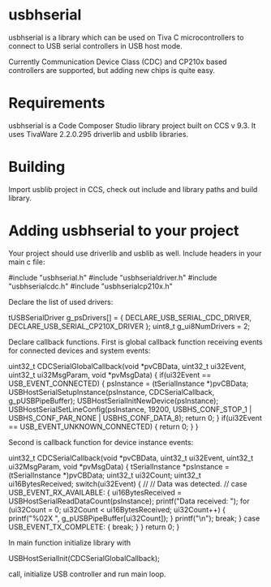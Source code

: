 # usbhserial

usbhserial is a library which can be used on Tiva C microcontrollers to connect to USB serial controllers in USB host mode.

Currently Communication Device Class (CDC) and CP210x based controllers are supported, but adding new chips is quite easy.

# Requirements

usbhserial is a Code Composer Studio library project built on CCS v 9.3. It uses TivaWare 2.2.0.295 driverlib and usblib libraries.

# Building

Import usblib project in CCS, check out include and library paths and build library.

# Adding usbhserial to your project

Your project should use driverlib and usblib as well. Include headers in your main c file:

#include "usbhserial.h"
#include "usbhserialdriver.h"
#include "usbhserialcdc.h"
#include "usbhserialcp210x.h"

Declare the list of used drivers:

tUSBSerialDriver g_psDrivers[] =
 {
  DECLARE_USB_SERIAL_CDC_DRIVER,
  DECLARE_USB_SERIAL_CP210X_DRIVER
 };
uint8_t g_ui8NumDrivers = 2;

Declare callback functions. First is global callback function receiving events for connected devices and system events:

uint32_t
 CDCSerialGlobalCallback(void *pvCBData, uint32_t ui32Event,
                   uint32_t ui32MsgParam, void *pvMsgData)
 {
     if(ui32Event == USB_EVENT_CONNECTED)
     {
         psInstance = (tSerialInstance *)pvCBData;
         USBHostSerialSetupInstance(psInstance, CDCSerialCallback, g_pUSBPipeBuffer);
         USBHostSerialInitNewDevice(psInstance);
         USBHostSerialSetLineConfig(psInstance, 19200, USBHS_CONF_STOP_1 | USBHS_CONF_PAR_NONE | USBHS_CONF_DATA_8);
         return 0;
     }
     if(ui32Event == USB_EVENT_UNKNOWN_CONNECTED)
     {
         return 0;
     }
 }

Second is callback function for device instance events:

uint32_t
 CDCSerialCallback(void *pvCBData, uint32_t ui32Event,
                   uint32_t ui32MsgParam, void *pvMsgData)
 {
     tSerialInstance *psInstance = (tSerialInstance *)pvCBData;
     uint32_t ui32Count;
     uint32_t ui16BytesReceived;
     switch(ui32Event)
     {
         //
         // Data was detected.
         //
         case USB_EVENT_RX_AVAILABLE:
         {
             ui16BytesReceived = USBHostSerialReadDataCount(psInstance);
             printf("Data received: ");
             for (ui32Count = 0; ui32Count < ui16BytesReceived; ui32Count++)
             {
                 printf("%02X ", g_pUSBPipeBuffer[ui32Count]);
             }
             printf("\n");
             break;
         }
         case USB_EVENT_TX_COMPLETE:
         {
             break;
         }
     }
     return 0;
 }

In main function  initialize library with 

USBHostSerialInit(CDCSerialGlobalCallback);

call, initialize USB controller and run main loop.
